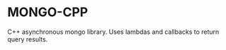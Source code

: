 MONGO-CPP
=========

C++ asynchronous mongo library. Uses lambdas and callbacks to return query results.
